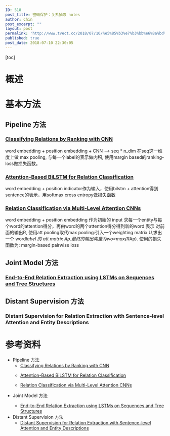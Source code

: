```yaml
---
ID: 518
post_title: 密码保护：关系抽取 notes
author: Chin
post_excerpt: ""
layout: post
permalink: 'http://www.tvect.cc/2018/07/10/%e5%85%b3%e7%b3%bb%e6%8a%bd%e5%8f%96-notes/'
published: true
post_date: 2018-07-10 22:30:05
---
```

[toc]

<h1>概述</h1>

<h1>基本方法</h1>

<h2>Pipeline 方法</h2>

<h3><a href="https://arxiv.org/pdf/1504.06580.pdf">Classifying Relations by Ranking with CNN</a></h3>

word embedding + position embedding + CNN --> seq * n_dim
在seq这一维度上做 max pooling, 与每一个label的表示做内积, 使用margin based的ranking-loss做损失函数。

<h3><a href="http://www.aclweb.org/anthology/P/P16/P16-2034.pdf">Attention-Based BiLSTM for Relation Classification</a></h3>

word embedding + position indicator作为输入，使用bilstm + attention得到sentence的表示，用softmax cross entropy做损失函数

<h3><a href="http://www.thunlp.org/~lzy/publications/acl2016_cnnatt.pdf">Relation Classification via Multi-Level Attention CNNs</a></h3>

word embedding + position embedding 作为初始的 input
求每一个entity与每个word的attention得分，再由word的两个attention得分得到新的word 表示
对前面的输出R, 使用att pooling取代max pooling:引入一个weighting matrix U,求出一个 word<em>label 的 att matrix Ap.最终的输出向量为wo=max(R</em>Ap).
使用的损失函数为: margin-based pairwise loss

<h2>Joint Model 方法</h2>

<h3><a href="https://arxiv.org/pdf/1601.00770v1.pdf">End-to-End Relation Extraction using LSTMs on Sequences and Tree Structures</a></h3>

<h2>Distant Supervision 方法</h2>

<h3>Distant Supervision for Relation Extraction with Sentence-level Attention and Entity Descriptions</h3>

<h1>参考资料</h1>

<ul>
<li>Pipeline 方法

<ul>
<li><a href="https://arxiv.org/pdf/1504.06580.pdf">Classifying Relations by Ranking with CNN</a></p></li>
<li><p><a href="http://www.aclweb.org/anthology/P/P16/P16-2034.pdf">Attention-Based BiLSTM for Relation Classification</a></p></li>
<li><p><a href="http://www.thunlp.org/~lzy/publications/acl2016_cnnatt.pdf">Relation Classification via Multi-Level Attention CNNs</a></p></li>
</ul></li>
<li><p>Joint Model 方法

<ul>
<li><a href="https://arxiv.org/pdf/1601.00770v1.pdf">End-to-End Relation Extraction using LSTMs on Sequences and Tree Structures</a></li>
</ul></li>
<li>Distant Supervision 方法

<ul>
<li><a href="http://www.nlpr.ia.ac.cn/cip/~liukang/liukangPageFile/AAAI2017.pdf">Distant Supervision for Relation Extraction with Sentence-level Attention and Entity Descriptions</a></li>
</ul></li>
</ul>